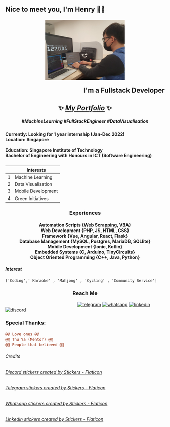 
## <p> Nice to meet you, I'm Henry 🧑‍💻 </p> <p align="center"> <img align="center" width="50%" src="./coder.jpg"> </p> <p align="right">  I'm a Fullstack Developer </p>

## <p align="center"> <b>✨ [<i>My Portfolio</i>](http://google.com.sg) ✨</b> </p>
<!-- ### <p align="center"> ~ Motto: Always eager to learn ~ </p> -->
##### <p align="center"> #MachineLearning #FullStackEngineer #DataVisualisation </p>

#### <p> Currently: Looking for 1 year internship (Jan-Dec 2022) <br/> Location: Singapore <br/><br/> Education: Singapore Institute of Technology <br/> Bachelor of Engineering with Honours in ICT (Software Engineering) </p>

### <p>
| | Interests  |
| --- | --- |
| 1 | Machine Learning |
| 2 | Data Visualisation |
| 3 | Mobile Development |
| 4 | Green Initiatives |
</p>

### <p align="center"><b> Experiences </b></p>
#### <p align="center"> Automation Scripts {Web Scrapping, VBA} <br/> Web Development {PHP, JS, HTML, CSS} <br/> Framework {Vue, Angular, React, Flask} <br/> Database Management {MySQL, Postgres, MariaDB, SQLlite} <br/> Mobile Development {Ionic, Kotlin} <br/> Embedded Systems  {C, Arduino, TinyCircuits} <br/> Object Oriented Programming {C++, Java, Python} </p>

#### <i>Interest</i> 
```['Coding',' Karaoke' , 'Mahjong' , 'Cycling' , 'Community Service']```

### <p align="center"><b>Reach Me</b></p>
&nbsp;&nbsp;&nbsp;&nbsp;&nbsp;&nbsp;&nbsp;&nbsp;&nbsp;&nbsp;&nbsp;&nbsp;&nbsp;&nbsp;&nbsp;&nbsp;&nbsp;&nbsp;&nbsp;&nbsp;&nbsp;&nbsp;&nbsp;&nbsp;&nbsp;&nbsp;&nbsp;&nbsp;&nbsp;&nbsp;&nbsp;&nbsp;&nbsp;&nbsp;&nbsp;&nbsp;&nbsp;&nbsp;&nbsp;&nbsp;&nbsp;&nbsp;&nbsp;&nbsp;&nbsp;&nbsp;&nbsp;&nbsp;&nbsp;&nbsp;&nbsp;&nbsp;&nbsp;&nbsp;&nbsp;&nbsp;&nbsp;&nbsp;[![telegram](./telegram.png)][1]
[![whatsapp](./whatsapp.png)][2]
[![linkedin](./linkedin.png)][3]
[![discord](./discord.png)][4]


[1]: http://www.github.com/your_contact_info
[2]: https://www.linkedin.com/in/your_contact_info
[3]: https://www.facebook.com/your_contact_info
[4]: https://www.facebook.com/your_contact_info

### Special Thanks: 
```diff
@@ Love ones @@
@@ Thu Ya (Mentor) @@
@@ People that believed @@
```

###### Credits 
###### <a href="https://www.flaticon.com/free-stickers/discord" title="discord stickers">Discord stickers created by Stickers - Flaticon</a> 
###### <a href="https://www.flaticon.com/free-stickers/telegram" title="telegram stickers">Telegram stickers created by Stickers - Flaticon</a>
###### <a href="https://www.flaticon.com/free-stickers/whatsapp" title="whatsapp stickers">Whatsapp stickers created by Stickers - Flaticon</a>
###### <a href="https://www.flaticon.com/free-stickers/linkedin" title="linkedin stickers">Linkedin stickers created by Stickers - Flaticon</a>

<!--
**SageSG/SageSG** is a ✨ _special_ ✨ repository because its `README.md` (this file) appears on your GitHub profile.

Here are some ideas to get you started:

- 🔭 I’m currently working on ...
- 🌱 I’m currently learning ...
- 👯 I’m looking to collaborate on ...
- 🤔 I’m looking for help with ...
- 💬 Ask me about ...
- 📫 How to reach me: ...
- 😄 Pronouns: ...
- ⚡ Fun fact: ...
-->

<!-- ```diff
- text in red
+ text in green
! text in orange
# text in gray
@@ text in purple (and bold)@@
``` -->
